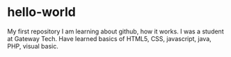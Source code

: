 # hello-world
My first  repository
I am learning about github, how it works. I was a student at Gateway Tech.
Have learned basics of HTML5, CSS, javascript, java, PHP, visual basic.
